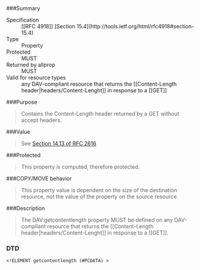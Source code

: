 <!-- --- title: DAV::getcontentlength -->

<div id="summary-box" markdown="1">
###Summary

<dl>
<dt>Specification</dt>
<dd markdown="1">[[RFC 4918]]
[Section 15.4](http://tools.ietf.org/html/rfc4918#section-15.4)
</dd>
<dt>Type</dt>
<dd markdown="1">Property
</dd>
<dt>Protected</dt>
<dd markdown="1">MUST
</dd>
<dt>Returned by allprop</dt>
<dd markdown="1">MUST
</dd>
<dt>Valid for resource types</dt>
<dd markdown="1">any DAV-compliant resource that returns the [[Content-Length header|headers/Content-Lenght]] in response to a [[GET]]
</dd>
</dl>

</div>

<!-- below is a list of common sections for property definitions. Adjust the list as needed. Don't forget to block-quote any text that's copied from the RFC -->

###Purpose
> Contains the Content-Length header returned by a GET without accept headers.

###Value
> See [Section 14.13 of RFC 2616](http://tools.ietf.org/html/rfc2616#section-14.13)

###Protected
> This property is computed, therefore protected.

###COPY/MOVE behavior
> This property value is dependent on the size of the destination resource, not the value of the property on the source resource.

###Description
> The DAV:getcontentlength property MUST be defined on any DAV-compliant resource that returns the [[Content-Length header|headers/Content-Lenght]] in response to a [[GET]].

### DTD
> 
```
<!ELEMENT getcontentlength (#PCDATA) >

```
